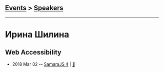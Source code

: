 ## [Events](../README.md) > [Speakers](../speakers.md)
---

# Ирина Шилина

## Web Accessibility
- 2018 Mar 02 -- [SamaraJS 4](https://youtu.be/mXLqpKnbaLs)  | [:notebook:](https://vk.com/doc3150028_460615461?hash=4b73130f71dfd39e05&dl=eeb58c2f4be12bc7be)  
